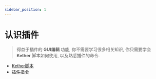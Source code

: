```yaml
---
sidebar_position: 1
---
```


# 认识插件

> 得益于插件的 **GUI编辑** 功能, 你不需要学习很多相关知识, 你只需要学会 **Kether** 脚本如何使用, 以及熟悉插件的命令.

- [Kether脚本](./kether)
- [插件指令](/docs/MinecraftPlugins/YuIllustration/Start/command.md)